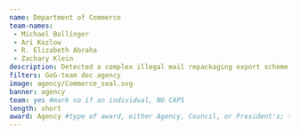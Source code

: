 ```yaml
---
name: Department of Commerce
team-names: 
 - Michael Bollinger 
 - Ari Kozlow 
 - R. Elizabeth Abraha 
 - Zachary Klein
description: Detected a complex illegal mail repackaging export scheme, resulting in civil penalties of $44 million. This successful conviction will act as a deterrent in the future and increase compliance with export control laws.
filters: GoG-team doc agency
image: agency/Commerce_seal.svg
banner: agency
team: yes #mark no if an individual, NO CAPS 
length: short
award: Agency #type of award, either Agency, Council, or President's; this is case sensitive so make sure to match the options listed exactly. This section generates the format of the card
---
```


